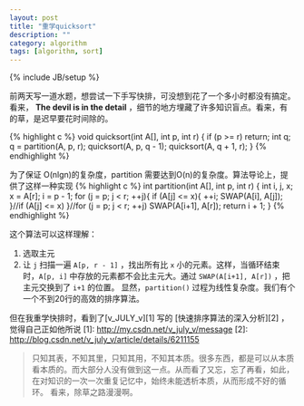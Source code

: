 ```yaml
---
layout: post
title: "重学quicksort"
description: ""
category: algorithm
tags: [algorithm, sort]
---
```

{% include JB/setup %}

前两天写一道水题，想尝试一下手写快排，可没想到花了一个多小时都没有搞定。看来， **The devil is in the detail** ，细节的地方埋藏了许多知识盲点。看来，有的草，是迟早要花时间除的。

{% highlight c %}
void quicksort(int A[], int p, int r)
{
	if (p >= r)		return;
	int q;
	q = partition(A, p, r);
	quicksort(A, p, q - 1);
	quicksort(A, q + 1, r);
}
{% endhighlight %}

为了保证 O(nlgn)的复杂度，partition 需要达到O(n)的复杂度。算法导论上，提供了这样一种实现
{% highlight c %}
int partition(int A[], int p, int r)
{
	int i, j, x;
	x = A[r];
	i = p - 1;
	for (j = p; j < r; ++j){
		if (A[j] <= x){
			++i;
			SWAP(A[i], A[j]);
		}//if (A[j] <= x)
	}//for (j = p; j < r; ++j)
	SWAP(A[i+1], A[r]);
	return i + 1;
}
{% endhighlight %}

这个算法可以这样理解：
1. 选取主元
2. 让 `j` 扫描一遍 `A[p, r - 1]` ，找出所有比 `x` 小的元素。这样，当循环结束时，`A[p, i]` 中存放的元素都不会比主元大。通过 `SWAP(A[i+1], A[r])` ，把主元交换到了 `i+1` 的位置。
显然，`partition()` 过程为线性复杂度。我们有个一个不到20行的高效的排序算法。

但在我重学快排时，看到了[v_JULY_v][1] 写的 [快速排序算法的深入分析][2] ，觉得自己正如他所说
[1]: http://my.csdn.net/v_july_v/message
[2]: http://blog.csdn.net/v_july_v/article/details/6211155
>只知其表，不知其里，只知其用，不知其本质。很多东西，都是可以从本质看本质的。而大部分人没有做到这一点。从而看了又忘，忘了再看，如此，在对知识的一次一次重复记忆中，始终未能透析本质，从而形成不好的循环。
看来，除草之路漫漫啊。
